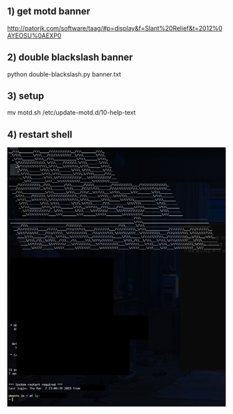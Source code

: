 ## 1) get motd banner
http://patorjk.com/software/taag/#p=display&f=Slant%20Relief&t=2012%0AYEOSU%0AEXP0
## 2) double blackslash banner
python double-blackslash.py banner.txt
## 3) setup
mv motd.sh /etc/update-motd.d/10-help-text
## 4) restart shell
![alt text](example/example.png "poc")